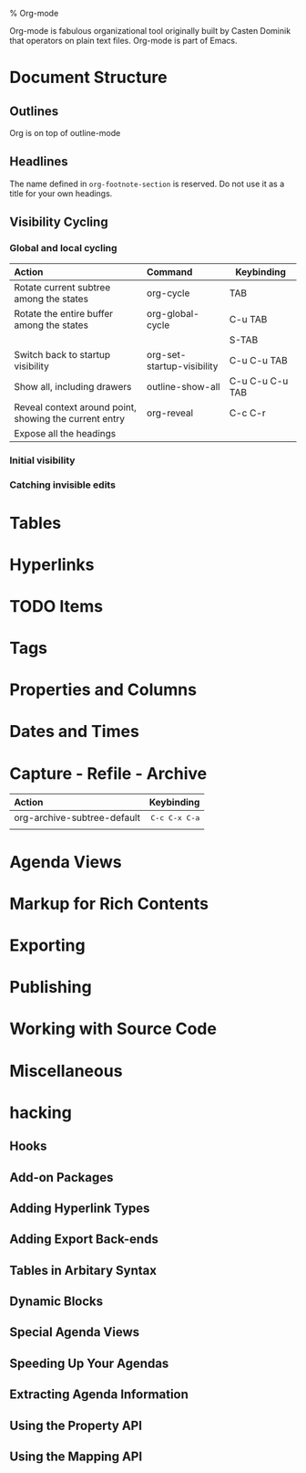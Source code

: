 % Org-mode

<link id="linkstyle" rel='stylesheet' href='css/markdown.css'/>

Org-mode is fabulous organizational tool originally built by Casten Dominik that operators on plain text files. Org-mode is part of Emacs.  

# Document Structure #

## Outlines ##
Org is on top of outline-mode 

## Headlines ##
The name defined in `org-footnote-section` is reserved. Do not use it as a title for your own headings.

## Visibility Cycling ##

### Global and local cycling ###
| Action                                                 | Command                    | Keybinding      |
|:-------------------------------------------------------|:---------------------------|-----------------|
| Rotate current subtree among the states                | org-cycle                  | TAB             |
| Rotate the entire buffer among the states              | org-global-cycle           | C-u TAB         |
|                                                        |                            | S-TAB           |
| Switch back to startup visibility                      | org-set-startup-visibility | C-u C-u TAB     |
| Show all, including drawers                            | outline-show-all           | C-u C-u C-u TAB |
| Reveal context around point, showing the current entry | org-reveal                 | C-c C-r         |
| Expose all the headings                                                       |                            |                 |

### Initial visibility ###

### Catching invisible edits ###

# Tables #

# Hyperlinks #

# TODO Items #

# Tags #

# Properties and Columns #

# Dates and Times #

# Capture - Refile - Archive #

| Action                      |             Keybinding |
|:----------------------------|-----------------------:|
| org-archive-subtree-default | <kbd>C-c C-x C-a</kbd> |
|                             |                        |

# Agenda Views #

# Markup for Rich Contents #

# Exporting #

# Publishing #

# Working with Source Code #

# Miscellaneous #

# hacking #

## Hooks ##

## Add-on Packages ##

## Adding Hyperlink Types ##

## Adding Export Back-ends ##

## Tables in Arbitary Syntax ##

## Dynamic Blocks ##

## Special Agenda Views ##

## Speeding Up Your Agendas ##

## Extracting Agenda Information ##

## Using the Property API ##

## Using the Mapping API ##

